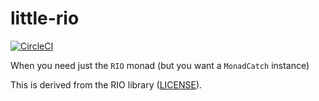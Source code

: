 # little-rio

[![CircleCI](https://circleci.com/gh/ejconlon/little-rio/tree/master.svg?style=svg)](https://circleci.com/gh/ejconlon/little-rio/tree/master)

When you need just the `RIO` monad (but you want a `MonadCatch` instance)

This is derived from the RIO library ([LICENSE](https://hackage.haskell.org/package/rio-0.1.14.0/src/LICENSE)).
